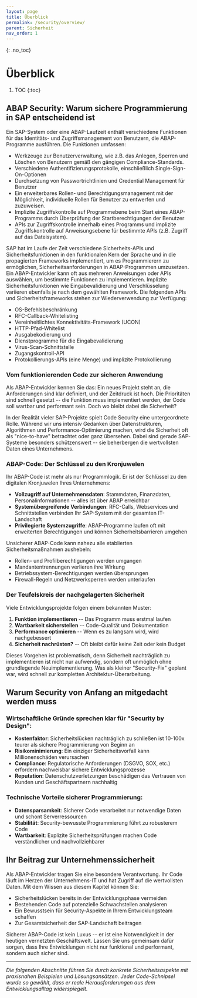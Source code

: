 ```yaml
---
layout: page
title: Überblick
permalink: /security/overview/
parent: Sicherheit
nav_order: 1
---
```


{: .no_toc}

# Überblick

1. TOC
{:toc}

## ABAP Security: Warum sichere Programmierung in SAP entscheidend ist

Ein SAP-System oder eine ABAP-Laufzeit enthält verschiedene Funktionen für das Identitäts- und Zugriffsmanagement von Benutzern, die ABAP-Programme ausführen. Die Funktionen umfassen:

- Werkzeuge zur Benutzerverwaltung, wie z.B. das Anlegen, Sperren und Löschen von Benutzern gemäß den gängigen Compliance-Standards.
- Verschiedene Authentifizierungsprotokolle, einschließlich Single-Sign-On-Optionen
- Durchsetzung von Passwortrichtlinien und Credential Management für Benutzer
- Ein erweiterbares Rollen- und Berechtigungsmanagement mit der Möglichkeit, individuelle Rollen für Benutzer zu entwerfen und zuzuweisen.
- Implizite Zugriffskontrolle auf Programmebene beim Start eines ABAP-Programms durch Überprüfung der Startberechtigungen der Benutzer
- APIs zur Zugriffskontrolle innerhalb eines Programms und implizite Zugriffskontrolle auf Anweisungsebene für bestimmte APIs (z.B. Zugriff auf das Dateisystem).

SAP hat im Laufe der Zeit verschiedene Sicherheits-APIs und Sicherheitsfunktionen in den funktionalen Kern der Sprache und in die propagierten Frameworks implementiert, um es Programmierern zu ermöglichen, Sicherheitsanforderungen in ABAP-Programmen umzusetzen. Ein ABAP-Entwickler kann oft aus mehreren Anweisungen oder APIs auswählen, um bestimmte Funktionen zu implementieren. Implizite Sicherheitsfunktionen wie Eingabevalidierung und Verschlüsselung variieren ebenfalls je nach dem gewählten Framework. Die folgenden APIs und Sicherheitsframeworks stehen zur Wiederverwendung zur Verfügung:

- OS-Befehlsbeschränkung
- RFC-Callback-Whitelisting
- Vereinheitlichtes Konnektivitäts-Framework (UCON)
- HTTP-Pfad-Whitelist
- Ausgabekodierung und
- Dienstprogramme für die Eingabevalidierung
- Virus-Scan-Schnittstelle
- Zugangskontroll-API
- Protokollierungs-APIs (eine Menge) und implizite Protokollierung

### Vom funktionierenden Code zur sicheren Anwendung

Als ABAP-Entwickler kennen Sie das: Ein neues Projekt steht an, die Anforderungen sind klar definiert, und der Zeitdruck ist hoch. Die Prioritäten sind schnell gesetzt -- die Funktion muss implementiert werden, der Code soll wartbar und performant sein. Doch wo bleibt dabei die Sicherheit?

In der Realität vieler SAP-Projekte spielt Code Security eine untergeordnete Rolle. Während wir uns intensiv Gedanken über Datenstrukturen, Algorithmen und Performance-Optimierung machen, wird die Sicherheit oft als "nice-to-have" betrachtet oder ganz übersehen. Dabei sind gerade SAP-Systeme besonders schützenswert -- sie beherbergen die wertvollsten Daten eines Unternehmens.

### ABAP-Code: Der Schlüssel zu den Kronjuwelen

Ihr ABAP-Code ist mehr als nur Programmlogik. Er ist der Schlüssel zu den digitalen Kronjuwelen Ihres Unternehmens:

- **Vollzugriff auf Unternehmensdaten**: Stammdaten, Finanzdaten, Personalinformationen -- alles ist über ABAP erreichbar
- **Systemübergreifende Verbindungen**: RFC-Calls, Webservices und Schnittstellen verbinden Ihr SAP-System mit der gesamten IT-Landschaft
- **Privilegierte Systemzugriffe**: ABAP-Programme laufen oft mit erweiterten Berechtigungen und können Sicherheitsbarrieren umgehen

Unsicherer ABAP-Code kann nahezu alle etablierten Sicherheitsmaßnahmen aushebeln:

- Rollen- und Profilberechtigungen werden umgangen
- Mandantentrennungen verlieren ihre Wirkung
- Betriebssystem-Berechtigungen werden übersprungen
- Firewall-Regeln und Netzwerksperren werden unterlaufen

### Der Teufelskreis der nachgelagerten Sicherheit

Viele Entwicklungsprojekte folgen einem bekannten Muster:

1. **Funktion implementieren** -- Das Programm muss erstmal laufen
2. **Wartbarkeit sicherstellen** -- Code-Qualität und Dokumentation
3. **Performance optimieren** -- Wenn es zu langsam wird, wird nachgebessert
4. **Sicherheit nachrüsten?** -- Oft bleibt dafür keine Zeit oder kein Budget

Dieses Vorgehen ist problematisch, denn Sicherheit nachträglich zu implementieren ist nicht nur aufwendig, sondern oft unmöglich ohne grundlegende Neuimplementierung. Was als kleiner "Security-Fix" geplant war, wird schnell zur kompletten Architektur-Überarbeitung.

## Warum Security von Anfang an mitgedacht werden muss

### Wirtschaftliche Gründe sprechen klar für "Security by Design":

- **Kostenfaktor**: Sicherheitslücken nachträglich zu schließen ist 10-100x teurer als sichere Programmierung von Beginn an
- **Risikominimierung**: Ein einziger Sicherheitsvorfall kann Millionenschäden verursachen
- **Compliance**: Regulatorische Anforderungen (DSGVO, SOX, etc.) erfordern nachweisbar sichere Entwicklungsprozesse
- **Reputation**: Datenschutzverletzungen beschädigen das Vertrauen von Kunden und Geschäftspartnern nachhaltig

### Technische Vorteile sicherer Programmierung:

- **Datensparsamkeit**: Sicherer Code verarbeitet nur notwendige Daten und schont Serverressourcen
- **Stabilität**: Security-bewusste Programmierung führt zu robusterem Code
- **Wartbarkeit**: Explizite Sicherheitsprüfungen machen Code verständlicher und nachvollziehbarer

## Ihr Beitrag zur Unternehmenssicherheit

Als ABAP-Entwickler tragen Sie eine besondere Verantwortung. Ihr Code läuft im Herzen der Unternehmens-IT und hat Zugriff auf die wertvollsten Daten. Mit dem Wissen aus diesem Kapitel können Sie:

- Sicherheitslücken bereits in der Entwicklungsphase vermeiden
- Bestehenden Code auf potenzielle Schwachstellen analysieren
- Ein Bewusstsein für Security-Aspekte in Ihrem Entwicklungsteam schaffen
- Zur Gesamtsicherheit der SAP-Landschaft beitragen

Sicherer ABAP-Code ist kein Luxus -- er ist eine Notwendigkeit in der heutigen vernetzten Geschäftswelt. Lassen Sie uns gemeinsam dafür sorgen, dass Ihre Entwicklungen nicht nur funktional und performant, sondern auch sicher sind.

---

*Die folgenden Abschnitte führen Sie durch konkrete Sicherheitsaspekte mit praxisnahen Beispielen und Lösungsansätzen. Jeder Code-Schnipsel wurde so gewählt, dass er reale Herausforderungen aus dem Entwicklungsalltag widerspiegelt.*